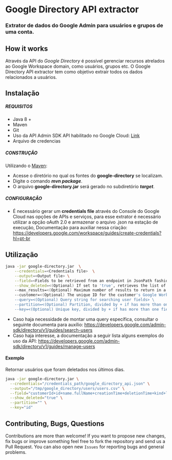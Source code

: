 

# Google Directory API extractor
### Extrator de dados do Google Admin para usuários e grupos de uma conta.

## How it works

Através da API do _Google Directory_ é possível gerenciar recursos atrelados ao Google Workspace domain, como usuários, grupos etc. O Google Directory API extractor tem como objetivo extrair todos os dados relacionados a usuários.


## Instalação

##### REQUISITOS

- Java 8 +
- Maven
- Git
- Uso da API Admin SDK API habilitado no Google Cloud: [Link](https://developers.google.com/admin-sdk/directory/v1/quickstart/java?hl=pt-br)
- Arquivo de credencias

##### CONSTRUÇÃO

Utilizando o [Maven](https://maven.apache.org/):

- Acesse o diretório no qual os fontes do **google-directory** se localizam.
- Digite o comando _**mvn package**_.
- O arquivo **google-directory.jar** será gerado no subdiretório **_target_**.

##### CONFIGURAÇÂO

* É necessário gerar um **credentials file** através do Console do Google Cloud nas opções de APIs e serviços, para esse extrator é necessário utilizar a opção oAuth 2.0 e armazenar o arquivo .json na estação de execução, Documentação para auxiliar nessa criação: https://developers.google.com/workspace/guides/create-credentials?hl=pt-br


## Utilização

```bash
java -jar google-directory.jar  \
	--credentials=<Credentials file>  \
	--output=<Output file> \
	--field=<Fields to be retrieved from an endpoint in JsonPath fashion> \
	--show_deleted=<(Optional) If set to 'true', retrieves the list of deleted users. (Default: 'false')> \
	--max_results=<(Optional) Maximum number of results to return in a call. (Default: 50)> \
	--customer=<(Optional) The unique ID for the customer's Google Workspace account. (Default: my_customer)> \
	--query=<(Optional) Query string for searching user fields> \
	--partition=<(Optional) Partition, divided by + if has more than one field>
	--key=<(Optional) Unique key, divided by + if has more than one field>
```

* Caso haja necessidade de montar uma query específica, consultar o seguinte documenta para auxílio: https://developers.google.com/admin-sdk/directory/v1/guides/search-users
* Caso haja interesse, a documentação a seguir lista alguns exemplos do uso da API: https://developers.google.com/admin-sdk/directory/v1/guides/manage-users

#### Exemplo

Retornar usuários que foram deletados nos últimos dias.


```bash
java -jar google-directory.jar \
  --credentials="/credentials_path/google_directory_api.json" \
  --output="/tmp/google_directory/users/users.csv" \
  --field="customerId+id+name.fullName+creationTime+deletionTime+kind+lastLoginTime+primaryEmail" \
  --show_deleted="true" \
  --partition="" \
  --key="id"
```

## Contributing, Bugs, Questions
Contributions are more than welcome! If you want to propose new changes, fix bugs or improve something feel free to fork the repository and send us a Pull Request. You can also open new `Issues` for reporting bugs and general problems.
